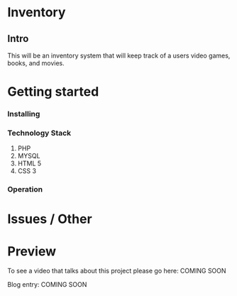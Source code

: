 # Inventory
## Intro

This will be an inventory system that will keep track of a users video games, books, and movies. 


# Getting started
### Installing



### Technology Stack

1. PHP 
2. MYSQL
3. HTML 5
4. CSS 3 

### Operation


# Issues / Other


# Preview

To see a video that talks about this project please go here: COMING SOON 

Blog entry: COMING SOON 